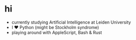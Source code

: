 hi
==

- currently studying Artificial Intelligence at Leiden University
- I :heart: Python (might be Stockholm syndrome)
- playing around with AppleScript, Bash & Rust

